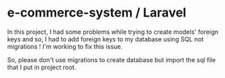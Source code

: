 # e-commerce-system / Laravel

In this project, I had some problems while trying to create models' foreign keys and so, I had to add foreign keys to my database using SQL not migrations ! I'm working to fix this issue. 

So, please don't use migrations to create database  but import the sql file that I put in project root.


